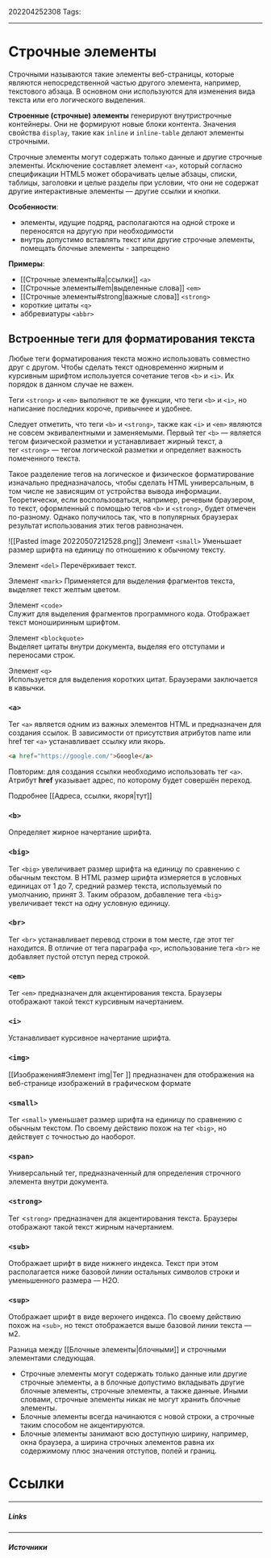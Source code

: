 202204252308
Tags:
___
# Строчные элементы
Строчными называются такие элементы веб-страницы, которые являются непосредственной частью другого элемента, например, текстового абзаца. В основном они используются для изменения вида текста или его логического выделения.

**Строенные (строчные) элементы** генерируют внутристрочные контейнеры. Они не формируют новые блоки контента. Значения свойства `display`, такие как `inline` и `inline-table` делают элементы строчными.

Строчные элементы могут содержать только данные и другие строчные элементы. Исключение составляет элемент `<a>`, который согласно спецификации HTML5 может оборачивать целые абзацы, списки, таблицы, заголовки и целые разделы при условии, что они не содержат другие интерактивные элементы — другие ссылки и кнопки.

**Особенности**:

-   элементы, идущие подряд, располагаются на одной строке и переносятся на другую при необходимости
-   внутрь допустимо вставлять текст или другие строчные элементы, помещать блочные элементы - запрещено

**Примеры**:

-   [[Строчные элементы#a|ссылки]] `<a>`
-   [[Строчные элементы#em|выделенные слова]] `<em>`
-   [[Строчные элементы#strong|важные слова]] `<strong>`
-   короткие цитаты `<q>`
-   аббревиатуры `<abbr>`

## Встроенные теги для форматирования текста

Любые теги форматирования текста можно использовать совместно друг с другом. Чтобы сделать текст одновременно жирным и курсивным шрифтом используется сочетание тегов `<b>` и `<i>`. Их порядок в данном случае не важен.

Теги `<strong>` и `<em>` выполняют те же функции, что теги `<b>` и `<i>`, но написание последних короче, привычнее и удобнее.

Следует отметить, что теги `<b>` и `<strong>`, также как `<i>` и `<em>` являются не совсем эквивалентными и заменяемыми. Первый тег `<b>` — является тегом физической разметки и устанавливает жирный текст, а тег `<strong>` — тегом логической разметки и определяет важность помеченного текста.

Такое разделение тегов на логическое и физическое форматирование изначально предназначалось, чтобы сделать HTML универсальным, в том числе не зависящим от устройства вывода информации. Теоретически, если воспользоваться, например, речевым браузером, то текст, оформленный с помощью тегов `<b>` и `<strong>`, будет отмечен по-разному. Однако получилось так, что в популярных браузерах результат использования этих тегов равнозначен.

![[Pasted image 20220507212528.png]]
Элемент `<small>`
Уменьшает размер шрифта на единицу по отношению к обычному тексту.

Элемент `<del>`
Перечёркивает текст.

Элемент `<mark>`
Применяется для выделения фрагментов текста, выделяет текст желтым цветом.

Элемент `<code>`  
Служит для выделения фрагментов программного кода. Отображает текст моноширинным шрифтом.

Элемент `<blockquote>`  
Выделяет цитаты внутри документа, выделяя его отступами и переносами строк.

Элемент `<q>`  
Используется для выделения коротких цитат. Браузерами заключается в кавычки.

### `<a>`

Тег `<a>` является одним из важных элементов HTML и предназначен для создания ссылок. В зависимости от присутствия атрибутов name или href тег `<a>` устанавливает ссылку или якорь.
```html
<a href="https://google.com/">Google</a>
```

Повторим: для создания ссылки необходимо использовать тег `<a>`. Атрибут **href** указывает адрес, по которому будет совершён переход.

Подробнее [[Адреса, ссылки, якоря|тут]]


### `<b>`

Определяет жирное начертание шрифта.

### `<big>`

Тег `<big>` увеличивает размер шрифта на единицу по сравнению с обычным текстом. В HTML размер шрифта измеряется в условных единицах от 1 до 7, средний размер текста, используемый по умолчанию, принят 3. Таким образом, добавление тега `<big>` увеличивает текст на одну условную единицу.

### `<br>`

Тег `<br>` устанавливает перевод строки в том месте, где этот тег находится. В отличие от тега параграфа `<p>`, использование тега `<br>` не добавляет пустой отступ перед строкой.

### `<em>`

Тег `<em>` предназначен для акцентирования текста. Браузеры отображают такой текст курсивным начертанием.

### `<i>`

Устанавливает курсивное начертание шрифта.

### `<img>`

[[Изображения#Элемент img|Тег <img>]] предназначен для отображения на веб-странице изображений в графическом формате

### `<small>`

Тег `<small>` уменьшает размер шрифта на единицу по сравнению с обычным текстом. По своему действию похож на тег `<big>`, но действует с точностью до наоборот.

### `<span>`

Универсальный тег, предназначенный для определения строчного элемента внутри документа.

### `<strong>`

Тег <`strong>` предназначен для акцентирования текста. Браузеры отображают такой текст жирным начертанием.

### `<sub>`

Отображает шрифт в виде нижнего индекса. Текст при этом располагается ниже базовой линии остальных символов строки и уменьшенного размера — H2O.

### `<sup>`

Отображает шрифт в виде верхнего индекса. По своему действию похож на `<sub>`, но текст отображается выше базовой линии текста — м2.

Разница между [[Блочные элементы|блочными]] и строчными элементами следующая.

-   Строчные элементы могут содержать только данные или другие строчные элементы, а в блочные допустимо вкладывать другие блочные элементы, строчные элементы, а также данные. Иными словами, строчные элементы никак не могут хранить блочные элементы.
-   Блочные элементы всегда начинаются с новой строки, а строчные таким способом не акцентируются.
-   Блочные элементы занимают всю доступную ширину, например, окна браузера, а ширина строчных элементов равна их содержимому плюс значения отступов, полей и границ.





# Ссылки
___
##### Links


---
##### Источники
